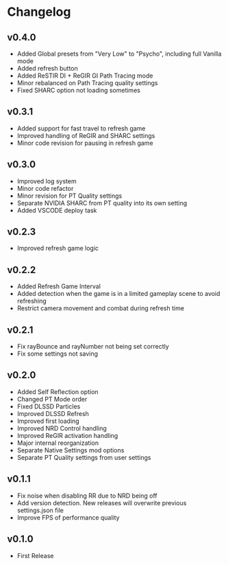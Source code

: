 # Changelog

## v0.4.0

- Added Global presets from "Very Low" to "Psycho", including full Vanilla mode
- Added refresh button
- Added ReSTIR DI + ReGIR GI Path Tracing mode
- Minor rebalanced on Path Tracing quality settings
- Fixed SHARC option not loading sometimes

## v0.3.1

- Added support for fast travel to refresh game
- Improved handling of ReGIR and SHARC settings
- Minor code revision for pausing in refresh game

## v0.3.0

- Improved log system
- Minor code refactor
- Minor revision for PT Quality settings
- Separate NVIDIA SHARC from PT quality into its own setting
- Added VSCODE deploy task

## v0.2.3

- Improved refresh game logic

## v0.2.2

- Added Refresh Game Interval
- Added detection when the game is in a limited gameplay scene to avoid refreshing
- Restrict camera movement and combat during refresh time

## v0.2.1

- Fix rayBounce and rayNumber not being set correctly
- Fix some settings not saving

## v0.2.0

- Added Self Reflection option
- Changed PT Mode order
- Fixed DLSSD Particles
- Improved DLSSD Refresh
- Improved first loading
- Improved NRD Control handling
- Improved ReGIR activation handling
- Major internal reorganization
- Separate Native Settings mod options
- Separate PT Quality settings from user settings

## v0.1.1

- Fix noise when disabling RR due to NRD being off
- Add version detection. New releases will overwrite previous settings.json file
- Improve FPS of performance quality

## v0.1.0

- First Release
